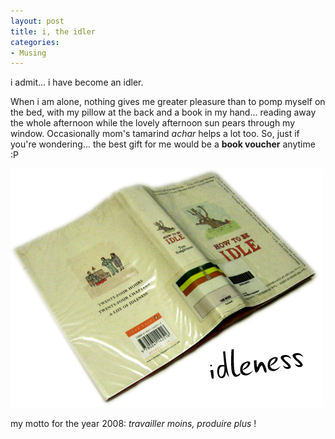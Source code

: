 ```yaml
---
layout: post
title: i, the idler
categories:
- Musing
---
```



i admit... i have become an idler.

When i am alone, nothing gives me greater pleasure than to pomp myself on the bed, with my pillow at the back and a book in my hand... reading away the whole afternoon while the lovely afternoon sun pears through my window. Occasionally mom's tamarind _achar_ helps a lot too. So, just if you're wondering... the best gift for me would be a **book voucher** anytime :P

![](/img/idle9487569843759873.jpg)

my motto for the year 2008: _travailler moins, produire plus_ !
